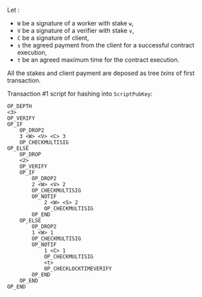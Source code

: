 
Let :
- `W` be a signature of a worker with stake `w`, 
- `V` be a signature of a verifier with stake `v`, 
- `C` be a signature of client,
- `s` the agreed payment from the client for a successful contract execution,
- `t` be an agreed maximum time for the contract execution.

All the stakes and client payment are deposed as tree *txins* of first transaction.

Transaction #1 script for hashing into `ScriptPubKey`:
```
OP_DEPTH
<3>
OP_VERIFY
OP_IF
    OP_DROP2
    3 <W> <V> <C> 3
    OP_CHECKMULTISIG
OP_ELSE
    OP_DROP
    <2>
    OP_VERIFY
    OP_IF
        OP_DROP2
        2 <W> <V> 2
        OP_CHECKMULTISIG
        OP_NOTIF
            2 <W> <S> 2
            OP_CHECKMULTISIG
        OP_END
    OP_ELSE
        OP_DROP2
        1 <W> 1
        OP_CHECKMULTISIG
        OP_NOTIF
            1 <C> 1
            OP_CHECKMULTISIG
            <t>
            OP_CHECKLOCKTIMEVERIFY
        OP_END
    OP_END    
OP_END
```

